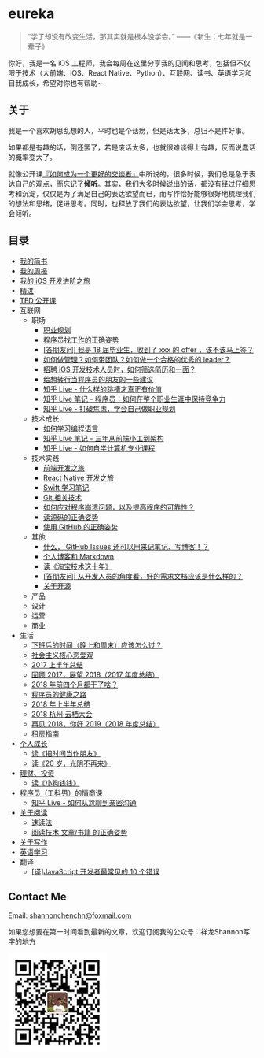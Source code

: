 
# eureka

> “学了却没有改变生活，那其实就是根本没学会。” ​​​ ——《新生：七年就是一辈子》


你好，我是一名 iOS 工程师，我会每周在这里分享我的见闻和思考，包括但不仅限于技术（大前端、iOS、React Native、Python）、互联网、读书、英语学习和自我成长，希望对你也有帮助~


## 关于
我是一个喜欢胡思乱想的人，平时也是个话痨，但是话太多，总归不是件好事。

如果都是有趣的话，倒还罢了，若是废话太多，也就很难谈得上有趣，反而说蠢话的概率变大了。

就像公开课[『如何成为一个更好的交谈者』](http://open.163.com/movie/2016/3/F/E/MBFLN6BJF_MBFLNJGFE.html)中所说的，很多时候，我们总是急于表达自己的观点，而忘记了**倾听**。其实，我们大多时候说出的话，都没有经过仔细思考和沉淀，仅仅是为了满足自己的表达欲望而已，而写作恰好能够很好地梳理我们的想法和思绪，促进思考。同时，也释放了我们的表达欲望，让我们学会思考，学会倾听。


## 目录
- [我的简书](http://www.jianshu.com/u/4ef5e287fc91)
- [我的周报](https://github.com/ShannonChenCHN/iOSDevLevelingUp/issues/120)
- [我的 iOS 开发进阶之旅](https://github.com/ShannonChenCHN/iOSLevelingUp)
- [精进](https://github.com/ShannonChenCHN/eureka/issues/12)
- [TED 公开课](https://github.com/ShannonChenCHN/eureka/issues/43)
- 互联网
  - 职场
    - [职业规划](https://github.com/ShannonChenCHN/eureka/issues/85)
    - [程序员找工作的正确姿势](https://github.com/ShannonChenCHN/eureka/issues/16)
    - [[答朋友问] 我是 18 届毕业生，收到了 xxx 的 offer ，该不该马上签？](https://github.com/ShannonChenCHN/eureka/issues/73)
    - [如何做管理？如何带团队？如何做一个合格的优秀的 leader？](https://github.com/ShannonChenCHN/eureka/issues/40)
    - [招聘 iOS 开发技术人员时，如何筛选简历和一面？](https://github.com/ShannonChenCHN/eureka/issues/59)
    - [给想转行当程序员的朋友的一些建议](https://github.com/ShannonChenCHN/eureka/issues/44)
    - [知乎 Live - 什么样的跳槽才真正有价值](https://github.com/ShannonChenCHN/eureka/blob/master/posts/%E7%9F%A5%E4%B9%8E%20Live%20-%20%E4%BB%80%E4%B9%88%E6%A0%B7%E7%9A%84%E8%B7%B3%E6%A7%BD%E6%89%8D%E7%9C%9F%E6%AD%A3%E6%9C%89%E4%BB%B7%E5%80%BC.md)
    - [知乎 Live 笔记 - 程序员：如何在整个职业生涯中保持竞争力](https://github.com/ShannonChenCHN/eureka/blob/master/posts/知乎%20Live%20-%20程序员：如何在整个职业生涯中保持竞争力.md)
    - [知乎 Live - 打破焦虑，学会自己做职业规划](https://github.com/ShannonChenCHN/eureka/blob/master/posts/知乎%20Live%20-%20打破焦虑，学会自己做职业规划.md)
  - 技术成长
    - [如何学习编程语言](https://github.com/ShannonChenCHN/eureka/blob/master/posts/how-to-learn-prog-lang.md)
    - [知乎 Live 笔记 - 三年从前端小工到架构](https://github.com/ShannonChenCHN/eureka/issues/9)
    - [知乎 Live - 如何自学计算机专业课程](https://github.com/ShannonChenCHN/eureka/blob/master/posts/%E7%9F%A5%E4%B9%8E%20Live%20-%20%E5%A6%82%E4%BD%95%E8%87%AA%E5%AD%A6%E8%AE%A1%E7%AE%97%E6%9C%BA%E4%B8%93%E4%B8%9A%E8%AF%BE%E7%A8%8B.md)
  - 技术实践
    - [前端开发之旅](https://github.com/ShannonChenCHN/AFrontEndWebDevTour)
    - [React Native 开发之旅](https://github.com/ShannonChenCHN/AFrontEndWebDevTour/blob/master/React-Native/README.md)
    - [Swift 学习笔记](https://github.com/ShannonChenCHN/ASwiftTour)
    - [Git 相关技术](https://github.com/ShannonChenCHN/eureka/issues/4)
    - [如何应对程序崩溃问题，以及提高程序的可靠性？](https://github.com/ShannonChenCHN/eureka/issues/88)
    - [读源码的正确姿势](https://github.com/ShannonChenCHN/eureka/issues/10)
    - [使用 GitHub 的正确姿势](https://github.com/ShannonChenCHN/eureka/issues/4)
  - 其他
    - [什么， GitHub Issues 还可以用来记笔记、写博客！？](https://github.com/ShannonChenCHN/eureka/issues/60)
    - [个人博客和 Markdown](https://github.com/ShannonChenCHN/eureka/issues/87)
    - [读《淘宝技术这十年》](https://github.com/ShannonChenCHN/eureka/issues/79)
    - [[答朋友问] 从开发人员的角度看，好的需求文档应该是什么样的？](https://github.com/ShannonChenCHN/eureka/issues/75)
    - [关于开源](https://github.com/ShannonChenCHN/eureka/issues/69)
  - 产品
  - 设计
  - 运营
  - 商业
- 生活
  - [下班后的时间（晚上和周末）应该怎么过？](https://github.com/ShannonChenCHN/eureka/issues/90)
  - [社会主义核心恋爱观](https://github.com/ShannonChenCHN/eureka/issues/6)
  - [2017 上半年总结](https://github.com/ShannonChenCHN/eureka/issues/56)
  - [回顾 2017，展望 2018（2017 年度总结） ](https://github.com/ShannonChenCHN/eureka/issues/84)
  - [2018 年前四个月都干了啥？](https://github.com/ShannonChenCHN/eureka/issues/89)
  - [程序员的健康之路 ](https://github.com/ShannonChenCHN/eureka/issues/22)
  - [2018 年上半年总结](https://github.com/ShannonChenCHN/eureka/issues/95)
  - [2018 杭州·云栖大会](https://github.com/ShannonChenCHN/eureka/issues/86#issuecomment-426145886)
  - [再见 2018，你好 2019（2018 年度总结）](https://github.com/ShannonChenCHN/eureka/issues/99)
  - [租房指南](https://github.com/ShannonChenCHN/eureka/issues/96)
- [个人成长](https://github.com/ShannonChenCHN/eureka/issues/12)
  - [读《把时间当作朋友》](https://github.com/ShannonChenCHN/eureka/blob/master/posts/%E8%AF%BB%E3%80%8A%E6%8A%8A%E6%97%B6%E9%97%B4%E5%BD%93%E4%BD%9C%E6%9C%8B%E5%8F%8B%E3%80%8B.md)
  - [读《20 岁，光阴不再来》](https://github.com/ShannonChenCHN/eureka/blob/master/posts/%E8%AF%BB%E3%80%8A20%E5%B2%81%EF%BC%8C%E5%85%89%E9%98%B4%E4%B8%8D%E5%86%8D%E6%9D%A5%E3%80%8B.md)
- [理财、投资](https://github.com/ShannonChenCHN/eureka/issues/95)
  - [读《小狗钱钱》](https://github.com/ShannonChenCHN/eureka/blob/master/posts/%E8%AF%BB%E3%80%8A%E5%B0%8F%E7%8B%97%E9%92%B1%E9%92%B1%E3%80%8B.md)
- [程序员（工科男）的情商课](https://github.com/ShannonChenCHN/eureka/issues/71)
  - [知乎 Live - 如何从尬聊到亲密沟通](https://github.com/ShannonChenCHN/eureka/blob/master/posts/%E7%9F%A5%E4%B9%8E%20Live%20-%20%E5%A6%82%E4%BD%95%E4%BB%8E%E5%B0%AC%E8%81%8A%E5%88%B0%E4%BA%B2%E5%AF%86%E6%B2%9F%E9%80%9A.md)
- [关于阅读](https://github.com/ShannonChenCHN/eureka/issues/19)
  - [速读法](https://github.com/ShannonChenCHN/eureka/issues/19#issuecomment-427539768)
  - [阅读技术 文章/书籍 的正确姿势](https://github.com/ShannonChenCHN/eureka/issues/11)
- [关于写作](https://github.com/ShannonChenCHN/eureka/issues/13)
- [英语学习](https://github.com/ShannonChenCHN/eureka/issues/14)
- 翻译
  - [\[译\]JavaScript 开发者最常见的 10 个错误](https://github.com/ShannonChenCHN/eureka/issues/54)


## Contact Me

Email: shannonchenchn@foxmail.com

如果您想要在第一时间看到最新的文章，欢迎订阅我的公众号：祥龙Shannon写字的地方

![](./src/qrcode_for_gh_cc686217be41_430.jpg)
